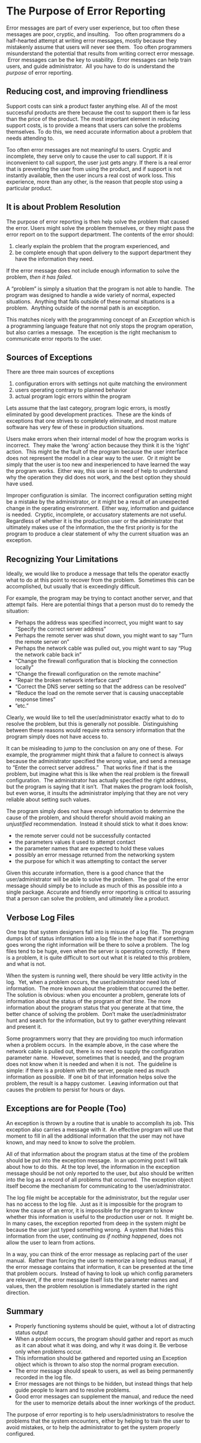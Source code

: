 #  The Purpose of Error Reporting

Error messages are part of every user experience, but too often these messages are poor, cryptic, and insulting.   Too often programmers do a half-hearted attempt at writing error messages, mostly because they mistakenly assume that users will never see them.  Too often programmers misunderstand the potential that results from writing correct error message.  Error messages can be the key to usability.  Error messages can help train users, and guide administrator.  All you have to do is understand the _purpose_ of error reporting.

## Reducing cost, and improving friendliness

Support costs can sink a product faster anything else. All of the most successful products are there because the cost to support them is far less than the price of the product. The most important element in reducing support costs, is to provide a means that users can solve the problems themselves. To do this, we need accurate information about a problem that needs attending to.  

Too often error messages are not meaningful to users. Cryptic and incomplete, they serve only to cause the user to call support. If it is inconvenient to call support, the user just gets angry. If there is a real error that is preventing the user from using the product, and if support is not instantly available, then the user incurs a real cost of work loss. This experience, more than any other, is the reason that people stop using a particular product.

## It is about Problem Resolution

The purpose of error reporting is then help solve the problem that caused the error. Users might solve the problem themselves, or they might pass the error report on to the support department. The contents of the error should:

1.  clearly explain the problem that the program experienced, and
2.  be complete enough that upon delivery to the support department they have the information they need.

If the error message does not include enough information to solve the problem, _then it has failed_.  

A “problem” is simply a situation that the program is not able to handle.  The program was designed to handle a wide variety of normal, expected situations.  Anything that falls outside of these normal situations is a problem.  Anything outside of the normal path is an exception.  

This matches nicely with the programming concept of an _Exception_ which is a programming language feature that not only stops the program operation, but also carries a message.  The exception is the right mechanism to communicate error reports to the user.

## Sources of Exceptions

There are three main sources of exceptions

1.  configuration errors with settings not quite matching the environment
2.  users operating contrary to planned behavior
3.  actual program logic errors within the program

Lets assume that the last category, program logic errors, is mostly eliminated by good development practices.  These are the kinds of exceptions that one strives to completely eliminate, and most mature software has very few of these in production situations.  

Users make errors when their internal model of how the program works is incorrect.  They make the ‘wrong’ action because they think it is the ‘right’ action.  This might be the fault of the program because the user interface does not represent the model in a clear way to the user.  Or it might be simply that the user is too new and inexperienced to have learned the way the program works.  Either way, this user is in need of help to understand why the operation they did does not work, and the best option they should have used.  

Improper configuration is similar.  The incorrect configuration setting might be a mistake by the administrator, or it might be a result of an unexpected change in the operating environment.  Either way, information and guidance is needed.  Cryptic, incomplete, or accusatory statements are not useful.  Regardless of whether it is the production user or the administrator that ultimately makes use of the information, the the first priority is for the program to produce a clear statement of why the current situation was an exception.

## Recognizing Your Limitations

Ideally, we would like to produce a message that tells the operator exactly what to do at this point to recover from the problem.  Sometimes this can be accomplished, but usually that is exceedingly difficult.  

For example, the program may be trying to contact another server, and that attempt fails.  Here are potential things that a person must do to remedy the situation:

*   Perhaps the address was specified incorrect, you might want to say “Specify the correct server address”
*   Perhaps the remote server was shut down, you might want to say “Turn the remote server on”
*   Perhaps the network cable was pulled out, you might want to say “Plug the network cable back in”
*   “Change the firewall configuration that is blocking the connection locally”
*   “Change the firewall configuration on the remote machine”
*   “Repair the broken network interface card”
*   “Correct the DNS server setting so that the address can be resolved”
*   “Reduce the load on the remote server that is causing unacceptable response times”
*   “etc.”

Clearly, we would like to tell the user/administrator exactly what to do to resolve the problem, but this is generally not possible.  Distinguishing between these reasons would require extra sensory information that the program simply does not have access to.  

It can be misleading to jump to the conclusion on any one of these.  For example, the programmer might think that a failure to connect is always because the administrator specified the wrong value, and send a message to “Enter the correct server address.”   That works fine if that is the problem, but imagine what this is like when the real problem is the firewall configuration.  The administrator has actually specified the right address, but the program is saying that it isn’t.  That makes the program look foolish, but even worse, it insults the administrator implying that they are not very reliable about setting such values.  

The program simply does not have enough information to determine the cause of the problem, and should therefor should avoid making an _unjustified_ recommendation.  Instead it should stick to what it does know:

*   the remote server could not be successfully contacted
*   the parameters values it used to attempt contact
*   the parameter names that are expected to hold these values
*   possibly an error message returned from the networking system
*   the purpose for which it was attempting to contact the server

Given this accurate information, there is a good chance that the user/administrator will be able to solve the problem.  The goal of the error message should simply be to include as much of this as possible into a single package. Accurate and friendly error reporting is critical to assuring that a person can solve the problem, and ultimately like a product.

## Verbose Log Files

One trap that system designers fall into is misuse of a log file.  The program dumps lot of status information into a log file in the hope that if something goes wrong the right information will be there to solve a problem.  The log files tend to be huge, even when the server is operating correctly.  If there is a problem, it is quite difficult to sort out what it is related to this problem, and what is not.  

When the system is running well, there should be very little activity in the log.  Yet, when a problem occurs, the user/administrator need lots of information.  The more known about the problem that occurred the better.  The solution is obvious: when you encounter a problem, generate lots of information about the status of the program _at that time_. The more information about the program status that you generate at that time, the better chance of solving the problem.  Don’t make the user/administrator hunt and search for the information, but try to gather everything relevant and present it.  

Some programmers worry that they are providing too much information when a problem occurs.  In the example above, in the case where the network cable is pulled out, there is no need to supply the configuration parameter name.  However, sometimes that is needed, and the program does not know when it is needed and when it is not.  The guideline is simple: if there is a problem with the server, people need as much information as possible.  If one bit of that information helps solve the problem, the result is a happy customer.  Leaving information out that causes the problem to persist for hours or days.

## Exceptions are for People (Too)

An exception is thrown by a routine that is unable to accomplish its job. This exception also carries a message with it.  An effective program will use that moment to fill in all the additional information that the user may not have known, and may need to know to solve the problem.  

All of that information about the program status at the time of the problem should be put into the exception message.  In an upcoming post I will talk about how to do this.  At the top level, the information in the exception message should be not only reported to the user, but also should be written into the log as a record of all problems that occurred.  The exception object itself become the mechanism for communicating to the user/administrator.  

The log file might be acceptable for the administrator, but the regular user has no access to the log file.  Just as it is impossible for the program to know the cause of an error, it is impossible for the program to know whether this information is useful to the production user or not.  It might be.  In many cases, the exception reported from deep in the system might be because the user just typed something wrong.  A system that hides this information from the user, continuing _as if nothing happened_, does not allow the user to learn from actions.  

In a way, you can think of the error message as replacing part of the user manual.  Rather than forcing the user to memorize a long tedious manual, if the error message contains that information, it can be presented at the time that problem occurs.  Instead of having to look up which config parameters are relevant, if the error message itself lists the parameter names and values, then the problem resolution is immediately started in the right direction.

## Summary

*   Properly functioning systems should be quiet, without a lot of distracting status output
*   When a problem occurs, the program should gather and report as much as it can about what it was doing, and why it was doing it. Be verbose only when problems occur.
*   This information should be gathered and reported using an Exception object which is thrown to also stop the normal program execution.
*   The error message should speak to users, as well as being permanently recorded in the log file.
*   Error messages are not things to be hidden, but instead things that help guide people to learn and to resolve problems.
*   Good error messages can supplement the manual, and reduce the need for the user to memorize details about the inner workings of the product.

The purpose of error reporting is to help users/administrators to resolve the problems that the system encounters, either by helping to train the user to avoid mistakes, or to help the administrator to get the system properly configured.